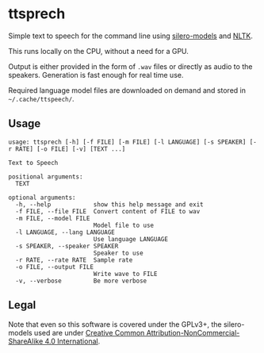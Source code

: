 ttsprech
========

Simple text to speech for the command line using
[silero-models](https://github.com/snakers4/silero-models) and
[NLTK](https://www.nltk.org/).

This runs locally on the CPU, without a need for a GPU.

Output is either provided in the form of `.wav` files or directly as
audio to the speakers. Generation is fast enough for real time use.

Required language model files are downloaded on demand and stored in `~/.cache/ttspeech/`.


Usage
-----

    usage: ttsprech [-h] [-f FILE] [-m FILE] [-l LANGUAGE] [-s SPEAKER] [-r RATE] [-o FILE] [-v] [TEXT ...]

    Text to Speech

    positional arguments:
      TEXT

    optional arguments:
      -h, --help            show this help message and exit
      -f FILE, --file FILE  Convert content of FILE to wav
      -m FILE, --model FILE
                            Model file to use
      -l LANGUAGE, --lang LANGUAGE
                            Use language LANGUAGE
      -s SPEAKER, --speaker SPEAKER
                            Speaker to use
      -r RATE, --rate RATE  Sample rate
      -o FILE, --output FILE
                            Write wave to FILE
      -v, --verbose         Be more verbose


Legal
-----

Note that even so this software is covered under the GPLv3+, the
silero-models used are under [Creative Common
Attribution-NonCommercial-ShareAlike 4.0
International](https://github.com/snakers4/silero-models/blob/master/LICENSE).
